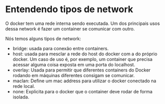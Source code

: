 # Entendendo tipos de network

O docker tem uma rede interna sendo executada. Um dos principais usos dessa network é fazer um container se comunicar com outro.

Nós temos alguns tipos de network:
- bridge: usada para conexão entre containers.
- host: usada para mesclar a rede do host do docker com a do próprio docker. Um caso de uso é, por exemplo, um container que precisa acessar alguma coisa exposta em uma porta do localhost.
- overlay: Usada para permitir que diferentes containers do Docker rodando em máquinas diferentes consigam se comunicar.
- maclan: Define um mac address para utilizar o docker conectado na rede local.
- none: Explicita para o docker que o container deve rodar de forma isolada.